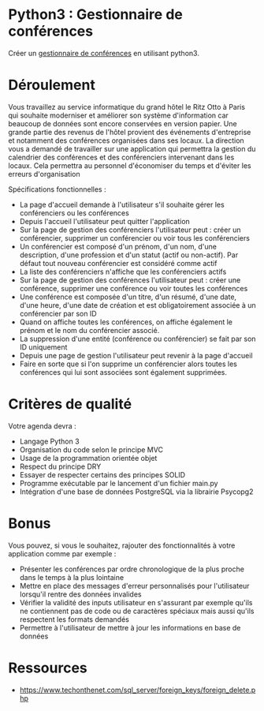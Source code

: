 # Python3 : Gestionnaire de conférences

Créer un <a href="https://fr.wikipedia.org/wiki/Agenda">gestionnaire de conférences</a> en utilisant python3.

# Déroulement 

Vous travaillez au service informatique du grand hôtel le Ritz Otto à Paris qui souhaite moderniser 
et améliorer son système d'information car beaucoup de données sont encore conservées en version 
papier. Une grande partie des revenus de l'hôtel provient des événements d'entreprise et notamment 
des conférences organisées dans ses locaux.
La direction vous a demandé de travailler sur une application qui permettra la gestion du calendrier 
des conférences et des conférenciers intervenant dans les locaux. Cela permettra au personnel 
d'économiser du temps et d'éviter les erreurs d'organisation
  
Spécifications fonctionnelles :

- La page d'accueil demande à l'utilisateur s'il souhaite gérer les conférenciers ou les conférences
- Depuis l'accueil l'utilisateur peut quitter l'application
- Sur la page de gestion des conférenciers l'utilisateur peut : créer un conférencier, supprimer un 
  conférencier ou voir tous les conférenciers
- Un conférencier est composé d'un prénom, d'un nom, d'une description, d'une profession et d'un 
  statut (actif ou non-actif). Par défaut tout nouveau conférencier est considéré comme actif
- La liste des conférenciers n'affiche que les conférenciers actifs
- Sur la page de gestion des conférences l'utilisateur peut : créer une conférence, supprimer une 
  conférence ou voir toutes les conférences
- Une conférence est composée d'un titre, d'un résumé, d'une date, d'une heure, d'une date de 
  création et est obligatoirement associée à un conférencier par son ID
- Quand on affiche toutes les conférences, on affiche également le prénom et le nom du conférencier
  associé.
- La suppression d'une entité (conférence ou conférencier) se fait par son ID uniquement
- Depuis une page de gestion l'utilisateur peut revenir à la page d'accueil
- Faire en sorte que si l'on supprime un conférencier alors toutes les conférences qui lui sont 
  associées sont également supprimées.

# Critères de qualité

Votre agenda devra :
- Langage Python 3
- Organisation du code selon le principe MVC
- Usage de la programmation orientée objet
- Respect du principe DRY
- Essayer de respecter certains des principes SOLID
- Programme exécutable par le lancement d'un fichier main.py
- Intégration d'une base de données PostgreSQL via la librairie Psycopg2

# Bonus

Vous pouvez, si vous le souhaitez, rajouter des fonctionnalités à votre application comme par 
exemple :
- Présenter les conférences par ordre chronologique de la plus proche dans le temps à la plus 
  lointaine
- Mettre en place des messages d'erreur personnalisés pour l'utilisateur lorsqu'il rentre des données 
  invalides
- Vérifier la validité des inputs utilisateur en s'assurant par exemple qu'ils ne contiennent pas de 
  code ou de caractères spéciaux mais aussi qu'ils respectent les formats demandés
- Permettre à l'utilisateur de mettre à jour les informations en base de données

# Ressources 

- https://www.techonthenet.com/sql_server/foreign_keys/foreign_delete.php
